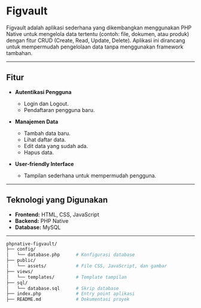 # Figvault

Figvault adalah aplikasi sederhana yang dikembangkan menggunakan PHP Native untuk mengelola data tertentu (contoh: file, dokumen, atau produk) dengan fitur CRUD (Create, Read, Update, Delete). Aplikasi ini dirancang untuk mempermudah pengelolaan data tanpa menggunakan framework tambahan.

---

## Fitur

- **Autentikasi Pengguna**  
  - Login dan Logout.
  - Pendaftaran pengguna baru.

- **Manajemen Data**  
  - Tambah data baru.  
  - Lihat daftar data.  
  - Edit data yang sudah ada.  
  - Hapus data.  

- **User-friendly Interface**  
  - Tampilan sederhana untuk mempermudah pengguna.

---

## Teknologi yang Digunakan

- **Frontend:** HTML, CSS, JavaScript  
- **Backend:** PHP Native  
- **Database:** MySQL  

---

```bash
phpnative-figvault/
├── config/
│   └── database.php      # Konfigurasi database
├── public/
│   └── assets/           # File CSS, JavaScript, dan gambar
├── views/
│   └── templates/        # Template tampilan
├── sql/
│   └── database.sql      # Skrip database
├── index.php             # Entry point aplikasi
├── README.md             # Dokumentasi proyek

